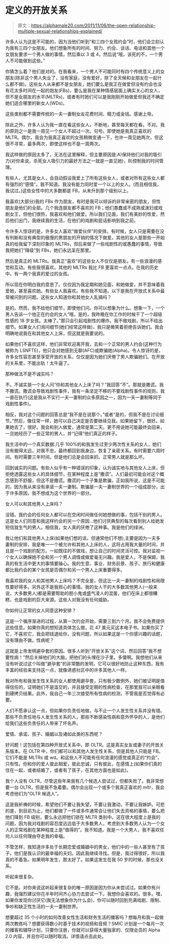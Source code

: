 # 定义的开放关系

> 原文：<https://alphamale20.com/2011/11/06/the-open-relationship-multiple-sexual-relationships-explained/>

许多人认为这是不可能的，因为当他们听到“和三四个女孩约会”时，他们会立刻认为我有三四个女朋友。他们想象所有的时间、努力、约会、谈话、电话和其他一个女朋友要求一个男人做的事情，然后乘以 3 或 4，然后说“哦，该死的不，一个男人不可能做到这些。”

你猜怎么着？他们是对的。在我看来，一个男人不可能同时有四个传统意义上的女朋友(除非这个男人失业了，没有家庭，没有爱好，除了全天候和女朋友在一起什么都不做)。这些女人从来都不是女朋友，她们要么是我正在做爱但没有约会也没有花太多时间在一起的炮友(FBs)，要么是我在某种情感层面上确实关心的女人，但不是女朋友的水平(MLTRs)，或者有时她们可以是我刚刚开始做爱但我还不确定她们适合哪里的新女人(WDs)。

这些类别都不需要传统的一夫一妻制女友花费时间、精力或金钱。感谢上帝。

除此之外，许多人认为我一直在看这些女人，不断地，甚至每天都在看。不对。我的原则之一是我一周见一个女人不超过一次。句号。即使她是我真正喜欢的 MLTR。偶尔，我会为我真正喜欢的女孩稍微变通一下，也许一周见她两次，但这很不寻常，最多两次，即使这样也不是一周两次。

我这样做的原因太多了，无法在这里解释，但主要原因是:A)保持他们对我的吸引力(对你来说，杀死女人吸引力的最好方法之一就是一直见她)，B)控制我的时间管理。

有些人，尤其是女人，会自动假设我爱上了所有这些女人，或者对所有这些女人都有强烈的“感情”。我不知道。我没有能力同时爱一个以上的女人。(而且相信我，我试过。)这些女性中的大多数都是 FB，从未升到那个级别以上。

我喜欢(大部分)我的 FBs 作为朋友，有时是我可以倾诉的非常亲密的朋友，但性朋友是他们的全部。几个我连朋友都不喜欢的 FB；他们愚蠢或不成熟或泼妇或戏剧女王，但他们很热，我喜欢和他们做爱。所以我们见面，我们有美妙的性爱，然后他们出门，我继续我的生活，在他们的戏剧和屁话影响到我之前。

令许多人惊讶的是，许多女人喜欢“做爱伙伴”的安排。有时候，女人只是需要在没有判断和没有典型的傲慢的男朋友的开销的情况下做爱。其他的女人是那些一开始真的给我留下深刻印象的 MLTRs，但后来做了一些戏剧性的或愚蠢的事情，导致我把她们“降级”到 FBs，她们永远呆在那里。

然后是真正的 MLTRs。我真正“喜欢”的这些女人不仅仅是朋友。有一些浪漫的感觉和互动。有些我很喜欢。其他的 MLTRs 我比 FB 更喜欢一点点。在我的历史中，有一两个我真的爱过的女孩。

所以现在你明白我的意思了。仅仅因为我定期和她见面，和她做爱，并不意味着我爱她，甚至喜欢她。有些女人我喜欢。有些我不知道。以下是我在开放式关系中最常被问到的问题。这些女人知道你和其他女人乱搞吗？

是的。然而，我不给他们细节，即使他们问。你可以想象为什么。想象一下，一个男人告诉一个他正在约会的女人“哦，是的，我昨晚在你工作的时候干了一个超级性感的 18 岁女孩。太棒了。”那只会引起戏剧性的爆炸。我不做戏剧，所以不给出细节。如果女人们询问细节(她们经常这样做)，我只是微笑着拒绝告诉她们。我会明确地说我在和其他女人上床，但这就是我要说的。

如果他们不喜欢这样，他们非常欢迎离开我，去和一个正常的男人约会(这种行为被称为 LSNFTE)，他只会对她感到无聊(AFC)或欺骗她(Alpha)。令人惊讶的是，许多女性容忍甚至享受开放的关系，仅仅是因为她们厌倦了男人欺骗她们。在开放的关系里，不能出轨！太牛逼了。

那种做法不是不诚实吗？

不。不诚实是一个女人问“你和其他女人上床了吗？”我回答“不”。那就是撒谎。我不撒谎。撒谎会导致戏剧性事件，我有一条坚定不移的不要戏剧性事件的规则，我一直在执行(这是我从不实行一夫一妻制的众多原因之一，因为一夫一妻制等同于戏剧性事件)。

相反，我对这个问题的回答总是“我不是在说那个。”或者“是的，但我不是在讨论细节。”然后，像往常一样，她可以自己决定是否要继续见我。如果她留下，很好。如果她去了，很好。我会和别人做爱，通常是第二天。更不用说她可能最终会回来，一旦她经历了一些正常的男人，并“记得”他们真正的样子。

我生活中的一个真实数据:几乎 100%的和我发生过至少两次性关系的女人，她们没有搬得太远，对我不忠，最终都回到我身边，恢复了亲密关系。有时需要六周时间。有时需要三年时间。但是他们总是会回来的。正常男人就是那么坏。

回到诚实的问题。有些人似乎有一种错误的印象，认为诚实地与其他女人上床，但拒绝透露这些女人的具体细节，在某种程度上是“撒谎”。人们最初可能会对这个概念感到不舒服，但这不是撒谎。撒谎的一个子集是欺骗，正如我所说，这是不可能的，因为我从来没有承诺一夫一妻制。欺骗是一夫一妻制世界的一个组成部分，出于许多原因，我不想成为这个世界的一部分。

女人可以和其他男人上床吗？

没错。我约会的任何女人都可以在空闲时间做任何她想做的事，包括干别的男人。这是女人们同意和我这样约会的另一个原因...他们讨厌典型的每次看到别人给她发短信就生气的男人。相信我，女人真的厌倦了这种事。我是他们的绿洲。

我让他们和其他男人上床(如果他们想的话，但通常他们不想),主要是因为一夫多妻制的安排，我是唯一一个被允许和其他人上床的人，这将占用我大量的时间，并且是一个戏剧的配方。一如既往的不做戏，想让自己的时间灵活可控。我对监视一个女人以确保她不会和另一个男人调情或做爱毫无兴趣。我是爱人，不是保姆，我真的有生活中更大的事情要操心。我的生意、事业、财务前景、孩子、旅行和健康都比我约会的某个女孩是否偶尔和另一个男人上床重要得多。

我喜欢我的女人和其他男人上床吗？不完全是，但这比一夫一妻制的戏剧性和局限性要好得多。另外这不是我担心的事情。我的女人干的大多数其他男人(一般来说，大多数男人)都是需要帮助的胆小鬼或盛气凌人的混蛋，他们在床上都很糟糕，也是戏剧的巨大来源。这些人对我没有任何威胁。

你如何让正常的女人同意这种安排？

这是一个循序渐进的过程，从第一次约会开始，需要三到六个月。我不会免费提供这些信息。如果你真的想知道具体怎么做，花 47 美元买这本电子书。如果你买了它，不喜欢它，我会把钱退给你，没有问题，所以如果这是一个你感兴趣的话题，没有理由不做。性病呢？

这就是上帝发明避孕套的原因。很多人听到“开放关系”这个词，然后回答“我不想要性病！”然后关掉他们的大脑，把他们的头埋在沙子里。多傻啊。我想他们从来没有听说过这个叫做“避孕套”的非常酷的发明，它可以很好地防止这种东西，我有丰富的经验来支持这一点，就像诱惑社区中的许多其他人一样。

我对所有和我发生性关系的女人都使用避孕套，只有极少数例外，她们被证明是值得信任的，证明她们不是滥交的，并且接受定期的性病检查，在那里我可以亲眼看到硬拷贝结果。此外，我自己一年三次接受所有性病的检测，不管我是否觉得有必要。

人们不愿承认这一点，但如果你负责任地做，与不止一个人发生性关系并没有错。那些不负责任地与人发生性关系的人，那些不断感染性病和意外怀孕的人，是他们给我们这些负责任的人带来了坏名声。

爱情、承诺、孩子、婚姻以及诸如此类的东西呢？

好问题！这包括在第四种开放式关系中，即 OLTR。这是真实女友或妻子的开放关系版本。在 OLTR 中，你们都可以和其他人发生性关系，但是其他人只能是 FB。它们不能是 MLTRs 或 wd。和这些人不可能有任何浪漫的感觉或真正的“约会”，只有性。你和你的爱人彼此相爱，彼此忠诚，只有彼此，在感情上(如果你们真的住在一起，或者结婚了，或者有了孩子，在其他方面也是如此)。

我个人没有 OLTR，尽管这些年来我有几个候选人尝试过，但都失败了。我非常想要一台 OLTR，但是我不急着要。偶尔会出现一个或多个我真正喜欢的 mltr，我会考虑他们为“OLTR 候选人”。

这是我祈祷的时候，希望他们不要让我失望，不要让我激动，不要让我嫉妒。可悲的是，到目前为止，他们都做了一件或多件通常会让他们失去资格的事情，要么把他们降到 FB 级别，要么永远把他们锁在 MLTR 类别中。这在很大程度上是我的问题，因为我对戏剧的容忍度远远低于大多数男人，考虑到大多数男人认为一个女人的正常戏剧在某种程度上是“值得的”。我不知道。我是一个大男人，我不喜欢任何人以任何理由夺走我的幸福。

不管怎样，我知道许多处于长期恋爱或婚姻中的男女，他们中的一些人甚至有了孩子。他们是我认识的最幸福的夫妇。因此我继续寻找。但是，我过得很好，所以我真的不着急。如果明年发生，那太好了。如果这发生在我 50 岁的时候，那也没关系。

听起来很复杂。

它不是。对你来说这听起来很复杂的唯一原因是因为你从未尝试过。如果你有兴趣，我强烈建议你花半年时间齐心协力去尝试一下。我想你会喜欢的。很多。嘿，如果你发现你讨厌它(我无法想象你为什么会)，你可以随时回到充满戏剧、限制、争吵和缺乏性生活的一夫一妻制世界。

想要超过 35 个小时的如何改善女性生活和财务生活的播客吗？想每月和我一起做两次教练吗？想要获得数小时基于技术的视频和音频？SMIC 计划是一个每月一次的播客和辅导计划，只要你注册，你就可以获得大量独家的、仅限会员的 Alpha 2.0 内容，并且你可以随时取消。详情请点击此处。
